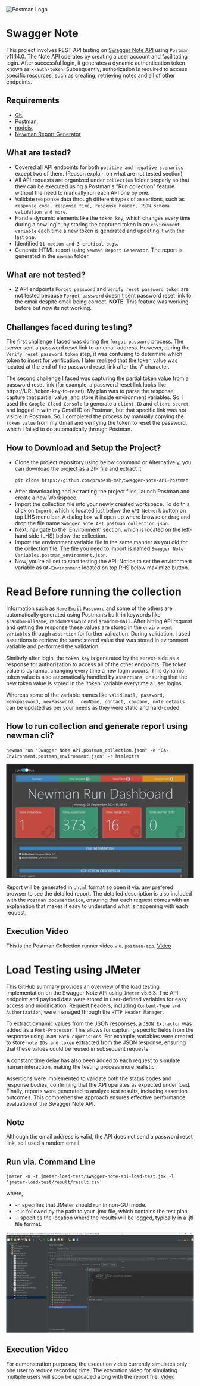 <img src="https://upload.wikimedia.org/wikipedia/commons/c/c2/Postman_%28software%29.png" alt="Postman Logo" style="max-width:100%;">


# Swagger Note

This project involves REST API testing on [Swagger Note API](https://practice.expandtesting.com/notes/api/api-docs/) using `Postman` v11.14.0. The Note API operates by creating a user account and facilitating login. After successful login, it generates a dynamic authentication token known as `x-auth-token`. Subsequently, authorization is required to access specific resources, such as creating, retrieving notes and all of other endpoints.
## Requirements

- [Git](https://git-scm.com/downloads),
- [Postman](https://www.postman.com/downloads/),
- [nodejs](https://nodejs.org/en/download), 
- [Newman Report Generator](https://www.npmjs.com/package/newman-reporter-htmlextra)

## What are tested?
- Covered all API endpoints for both `positive and negative scenarios` except two of them. (Reason explain on what are not tested section)
- All API requests are organized under `collection` folder properly so that they can be executed using a Postman's "Run collection" feature without the need to manually run each API one by one.
- Validate response data through different types of assertions, such as `response code, response time, response header, JSON schema validation and more`.
- Handle dynamic elements like the `token key`, which changes every time during a new login, by storing the captured token in an `environment variable` each time a new token is generated and updating it with the last one.
- Identified `11 medium and 3 critical bugs`.
- Generate HTML report using `Newman Report Generator`. The report is generated in the `newman` folder.

## What are not tested?
- 2 API endpoints `Forget password` and `Verify reset password token` are not tested because `Forget password` doesn't sent password reset link to the email despite email being correct. **NOTE**: This feature was working before but now its not working.

## Challanges faced during testing?
The first challenge I faced was during the `forgot password` process. The server sent a password reset link to an email address. However, during the `Verify reset password token` step, it was confusing to determine which token to insert for verification. I later realized that the token value was located at the end of the password reset link after the ‘/’ character.

The second challenge I faced was capturing the partial token value from a password reset link (for example, a password reset link looks like https://URL/token-key-to-reset). My plan was to parse the response, capture that partial value, and store it inside environment variables. So, I used the `Google Cloud Console` to generate a `client ID` and `client secret` and logged in with my Gmail ID on Postman, but that specific link was not visible in Postman. So, I completed the process by manually copying the `token value` from my Gmail and verifying the token to reset the password, which I failed to do automatically through Postman. 

## How to Download and Setup the Project?

- Clone the project repository using below command or Alternatively, you can download the project as a ZIP file and extract it.
    ```
    git clone https://github.com/prabesh-mah/Swagger-Note-API-Postman
    ```
- After downloading and extracting the project files, launch Postman and create a new Workspace.
- Import the collection file into your newly created workspace. To do this, click on `Import`, which is located just below the `API Network` button on top LHS menu bar. A dialog box will open up where browse or drag and drop the file name `Swagger Note API.postman_collection.json`.
- Next, navigate to the 'Environment' section, which is located on the left-hand side (LHS) below the collection.
- Import the environment variable file in the same manner as you did for the collection file. The file you need to import is named `Swagger Note Variables.postman_environment.json`.
- Now, you're all set to start testing the API, Notice to set the environment variable as `QA-Environment` located on top RHS below maximize button. 

# Read Before running the collection
Information such as `Name` `Email` `Password` and some of the others are automatically generated using Postman’s built-in keywords like `$randomFullName`, `randomPassword` and `$randomEmail`. After hitting API request and getting the response these values are stored in the `environment variables` through `assertion` for further validation. During validation, I used assertions to retrieve the same stored value that was stored in evironment variable and performed the validation.

Similarly after login, the `token key` is generated by the server-side as a response for authorization to access all of the other endpoints. The token value is dynamic, changing every time a new login occurs. This dynamic token value is also automatically handled by `assertions`, ensuring that the new token value is stored in the ‘token’ variable everytime a user logins. 

Whereas some of the variable names like `validEmail, password, weakpassword, newPassword, 
newName, contact, company, note details` can be updated as per your needs as they were static and hard-coded. 

## How to run collection and generate report using newman cli?
```
newman run "Swagger Note API.postman_collection.json" -e "QA-Environment.postman_environment.json" -r htmlextra
```
<img src="screenshot\newman-result.png" alt="Newman Report" style="max-width:100%;">

Report will be generated in `.html` format so open it via. any prefered browser to see the detailed report. The detailed description is also included with the `Postman documentation`, ensuring that each request comes with an explanation that makes it easy to understand what is happening with each request.

## Execution Video
This is the Postman Collection runner video via. `postman-app`. 
[Video](https://drive.proton.me/urls/RV5X07MA9W#J9Fcd6fLDmkB)

# Load Testing using JMeter
This GitHub summary provides an overview of the load testing implementation on the Swagger Note API using `JMeter` v5.6.3. The API endpoint and payload data were stored in user-defined variables for easy access and modification. Request headers, including `Content-Type and Authorization`, were managed through the `HTTP Header Manager`.

To extract dynamic values from the JSON responses, a `JSON Extractor` was added as a `Post-Processor`. This allows for capturing specific fields from the response using `JSON Path expressions`. For example, variables were created to store `note IDs and token` extracted from the JSON response, ensuring that these values could be reused in subsequent requests.

A constant time delay has also been added to each request to simulate human interaction, making the testing process more realistic

Assertions were implemented to validate both the status codes and response bodies, confirming that the API operates as expected under load. Finally, reports were generated to analyze test results, including assertion outcomes. This comprehensive approach ensures effective performance evaluation of the Swagger Note API.

## Note
Although the email address is valid, the API does not send a password reset link, so I used a random email.

## Run via. Command Line

```
jmeter -n -t jmeter-load-test/swagger-note-api-load-test.jmx -l 'jmeter-load-test/result/result.csv'
```

where,
- -n specifies that JMeter should run in non-GUI mode.
- -t is followed by the path to your .jmx file, which contains the test plan.
- -l specifies the location where the results will be logged, typically in a .jtl file format.


<img src="screenshot\jmeter-sample.png" alt="JMeter File" style="max-width:100%;">

## Execution Video
For demonstration purposes, the execution video currently simulates only one user to reduce recording time. The execution video for simulating multiple users will soon be uploaded along with the report file. 
[Video](https://drive.proton.me/urls/5WNX9TF054#DCY66Jnf41Jv)